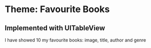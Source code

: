 # Theme: Favourite Books

## Implemented with UITableView

I have showed 10 my favourite books: image, title, author and genre
